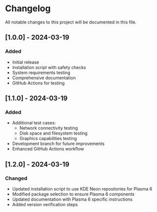 # Changelog

All notable changes to this project will be documented in this file.

## [1.0.0] - 2024-03-19

### Added
- Initial release
- Installation script with safety checks
- System requirements testing
- Comprehensive documentation
- GitHub Actions for testing

## [1.1.0] - 2024-03-19

### Added
- Additional test cases:
  - Network connectivity testing
  - Disk space and filesystem testing
  - Graphics capabilities testing
- Development branch for future improvements
- Enhanced GitHub Actions workflow

## [1.2.0] - 2024-03-19

### Changed
- Updated installation script to use KDE Neon repositories for Plasma 6
- Modified package selection to ensure Plasma 6 components
- Updated documentation with Plasma 6 specific instructions
- Added version verification steps
